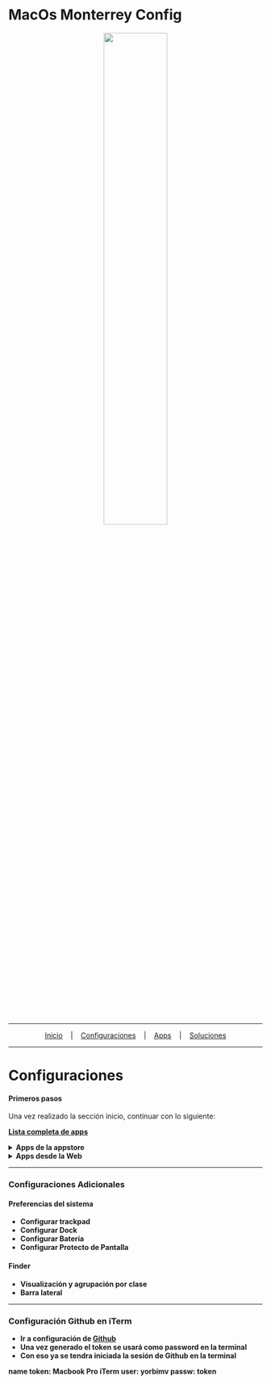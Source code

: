 # MacOs Monterrey Config

<p align="center">
<img width="50%" height="50%" src="https://images-wixmp-ed30a86b8c4ca887773594c2.wixmp.com/f/245f4571-14d4-4069-90a7-259b2971229f/del3rk1-177dea3e-01d6-4c32-bcfd-8927b7bc8364.png/v1/fill/w_894,h_894/macos_monterey_logo_by_protheme_del3rk1-pre.png?token=eyJ0eXAiOiJKV1QiLCJhbGciOiJIUzI1NiJ9.eyJzdWIiOiJ1cm46YXBwOjdlMGQxODg5ODIyNjQzNzNhNWYwZDQxNWVhMGQyNmUwIiwiaXNzIjoidXJuOmFwcDo3ZTBkMTg4OTgyMjY0MzczYTVmMGQ0MTVlYTBkMjZlMCIsIm9iaiI6W1t7ImhlaWdodCI6Ijw9MTQxNCIsInBhdGgiOiJcL2ZcLzI0NWY0NTcxLTE0ZDQtNDA2OS05MGE3LTI1OWIyOTcxMjI5ZlwvZGVsM3JrMS0xNzdkZWEzZS0wMWQ2LTRjMzItYmNmZC04OTI3YjdiYzgzNjQucG5nIiwid2lkdGgiOiI8PTE0MTUifV1dLCJhdWQiOlsidXJuOnNlcnZpY2U6aW1hZ2Uub3BlcmF0aW9ucyJdfQ.zIDzzMJ61pgO0SZB6ZHXAiqpfYh9um24O5LScO5a3pE"/>
</a>
</p>

---

<p align="center">
  <a href="https://github.com/yorbimv/macos">Inicio</a>
  &nbsp;&nbsp;&nbsp;|&nbsp;&nbsp;&nbsp;
  <a href="https://github.com/yorbimv/macos/tree/main/Configuraciones">Configuraciones</a>
  &nbsp;&nbsp;&nbsp;|&nbsp;&nbsp;&nbsp;
  <a href="https://github.com/yorbimv/macos/tree/main/Apps">Apps</a>
  &nbsp;&nbsp;&nbsp;|&nbsp;&nbsp;&nbsp;
  <a href="https://github.com/yorbimv/macos/tree/main/Soluciones">Soluciones</a>
</p>

---

# Configuraciones

#### Primeros pasos

Una vez realizado la sección inicio, continuar con lo siguiente:

**[Lista completa de apps](https://github.com/yorbimv/macos/blob/main/Apps/ListaApps.txt)**

   <details>
          <summary><b>Apps de la appstore</b><br></summary>
         <ul>
         <li>Spark</li>
            <li>Hp Smart</li>
            <li>Microsoft Desktop</li>
            <li>Paint X</li>
            <li>Pages</li>
            <li>Numbers</li>
            <li> KeyNote</li>
            <li>Magnet</li>
            <li>The Unarchive</li>
            <li>Pipifier</li>
            <li>Encrypto</li>
         </ul>
   </details>

<details>
         <summary><b>Apps desde la Web</summary>
         <ul>
         <li><a href="https://brave.com/es/download/">Brave</a></li>
         <li><a href="https://iterm2.com/downloads.html">iTerm</a></li>
         <li><a href="https://anydesk.com/es/downloads/mac-os">Anydesk</a></li>
         <li><a href="https://code.visualstudio.com/download">Visual Studio</a></li>
         <li><a href="https://portal.office.com/account#installs">Office 365</a></li>
         <li><a href="https://brave.com/es/download/">Github Desktop</a></li>

</details>

---

### Configuraciones Adicionales

#### Preferencias del sistema

- Configurar trackpad
- Configurar Dock
- Configurar Batería
- Configurar Protecto de Pantalla

#### Finder

- Visualización y agrupación por clase
- Barra lateral

---

### Configuración Github en iTerm

- Ir a configuración de [Github](https://github.com/settings/tokens)
- Una vez generado el token se usará como password en la terminal
- Con eso ya se tendra iniciada la sesión de Github en la terminal

name token: Macbook Pro iTerm
user: yorbimv
passw: token
